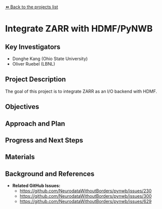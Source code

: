 [:rewind: Back to the projects list](../../README.md#ProjectsList)

<!-- For information on how to write GitHub .md files see https://guides.github.com/features/mastering-markdown/ -->

# Integrate ZARR with HDMF/PyNWB

## Key Investigators

<!-- - Investigator 1 (Affiliation)-->
<!-- - Investigator 2 (Affiliation)-->

- Donghe Kang	(Ohio State University)
- Oliver Ruebel (LBNL)

## Project Description

<!-- Add a short paragraph describing the project. -->

The goal of this project is to integrate ZARR as an I/O backend with HDMF. 

## Objectives

<!-- Briefly describe the objectives of your project. What would you like to achive?-->

<!-- 1. Objective A. Describe it in 1-2 sentences.-->
<!-- 1. Objective B. Describe it in 1-2 sentences.-->
<!-- 1. ...-->

## Approach and Plan

<!-- 1. Describe the steps of your planned approach to reach the objectives.-->
<!-- 1. ... -->
<!-- 1. ... -->

## Progress and Next Steps

<!--Populate this section as you are making progress before/during/after the hackathon-->
<!--Describe the progress you have made on the project,e.g., which objectives you have achieved and how.-->
<!--Describe the next steps you are planing to take to complete the project.-->

## Materials

<!--If available add links to the materials relevant to the project, e.g., the code generated for the project or data used-->
<!--If available add pictures and links to videos that demonstrate what has been accomplished.-->
<!--![Description of picture](Example2.jpg)-->

## Background and References

<!--Use this space for information that may help people better understand your project, like links to papers, source code, or data ,e.g:-->
<!-- - Source code: https://github.com/YourUser/YourRepository -->
<!-- - Documentation: https://link.to.docs -->
<!-- - Test data: https://link.to.test.data -->

* **Related GitHub Issues:**
  * https://github.com/NeurodataWithoutBorders/pynwb/issues/230
  * https://github.com/NeurodataWithoutBorders/pynwb/issues/300
  * https://github.com/NeurodataWithoutBorders/pynwb/issues/629

